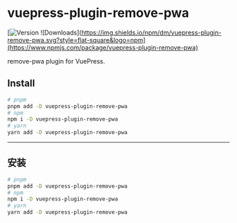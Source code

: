 # vuepress-plugin-remove-pwa

[![Version](https://img.shields.io/npm/v/vuepress-plugin-remove-pwa.svg?style=flat-square&logo=npm) ![Downloads](https://img.shields.io/npm/dm/vuepress-plugin-remove-pwa.svg?style=flat-square&logo=npm](https://www.npmjs.com/package/vuepress-plugin-remove-pwa)

remove-pwa plugin for VuePress.

## Install

```bash
# pnpm
pnpm add -D vuepress-plugin-remove-pwa
# npm
npm i -D vuepress-plugin-remove-pwa
# yarn
yarn add -D vuepress-plugin-remove-pwa
```

---

## 安装

```bash
# pnpm
pnpm add -D vuepress-plugin-remove-pwa
# npm
npm i -D vuepress-plugin-remove-pwa
# yarn
yarn add -D vuepress-plugin-remove-pwa
```
